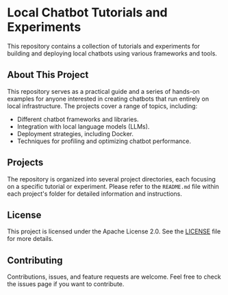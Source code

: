 # Local Chatbot Tutorials and Experiments

This repository contains a collection of tutorials and experiments for building and deploying local chatbots using various frameworks and tools.

## About This Project

This repository serves as a practical guide and a series of hands-on examples for anyone interested in creating chatbots that run entirely on local infrastructure. The projects cover a range of topics, including:

*   Different chatbot frameworks and libraries.
*   Integration with local language models (LLMs).
*   Deployment strategies, including Docker.
*   Techniques for profiling and optimizing chatbot performance.

## Projects

The repository is organized into several project directories, each focusing on a specific tutorial or experiment. Please refer to the `README.md` file within each project's folder for detailed information and instructions.

## License

This project is licensed under the Apache License 2.0. See the [LICENSE](LICENSE) file for more details.

## Contributing

Contributions, issues, and feature requests are welcome. Feel free to check the issues page if you want to contribute.